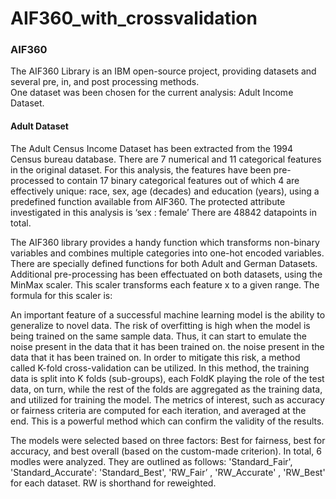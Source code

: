 # AIF360_with_crossvalidation

### AIF360

The AIF360 Library is an IBM open-source project, providing datasets and several pre, in, and post processing methods.  
One dataset was been chosen for the current analysis: Adult Income Dataset.
  
#### Adult Dataset 

   The Adult Census Income Dataset has been extracted from the 1994 Census bureau database. There are 7 numerical and 11 categorical features in the original dataset. 
  For this analysis, the features have been pre-processed to contain 17 binary categorical features out of which 4 are effectively unique: race, sex, age (decades) and education (years), using a predefined function available from AIF360. 
  The protected attribute investigated in this analysis is ‘sex : female’ There are 48842 datapoints in total.  
  
  The AIF360 library provides a handy function which transforms non-binary variables and combines multiple categories into one-hot encoded variables. There are specially defined functions for both Adult and German Datasets. 
  Additional pre-processing has been effectuated on both datasets, using the MinMax scaler. This scaler transforms each feature x to a given range. The formula for this scaler is: 
  
  
  An important feature of a successful machine learning model is the ability to generalize to novel data. The risk of overfitting is high when the model is being trained on the same sample data. 
  Thus, it can start to emulate the noise present in the data that it has been trained on.	the noise present in the data that it has been trained on. In order to mitigate this risk, a method called K-fold cross-validation can be utilized. 
  In this method, the training data is split into K folds (sub-groups), each FoldK playing the role of the test data, on turn, while the rest of the folds are aggregated as the training data, and utilized for training the model. 
  The metrics of interest, such as accuracy or fairness criteria are computed for each iteration, and averaged at the end. This is a powerful method which can confirm the validity of the results. 
  
  The models were selected based on three factors: Best for fairness, best for accuracy, and best overall (based on the custom-made criterion). In total, 6 modles were analyzed. They are outlined as follows: 'Standard_Fair', 'Standard_Accurate': 'Standard_Best', 'RW_Fair’ , 'RW_Accurate' , 'RW_Best' for each dataset. RW is shorthand for reweighted.
  

